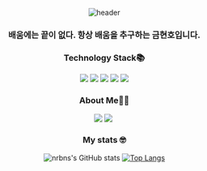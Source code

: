 <div align='center'>

![header](https://capsule-render.vercel.app/api?type=waving&color=auto&height=300&section=header&text=nrbns's%20GitHub&fontSize=90&animation=fadeIn&fontAlignY=38&desc&descAlignY=51&descAlign=62)


### 배움에는 끝이 없다. 항상 배움을 추구하는 금현호입니다.

<p></p>

### Technology Stack📚
<div align='center'>
  <span><img src="https://img.shields.io/badge/HTML5-E34F26?style=flat-square&logo=HTML5&logoColor=white"/><span>
  <span><img src="https://img.shields.io/badge/CSS3-1572B6?style=flat-square&logo=CSS3&logoColor=white"/><span>
  <span><img src="https://img.shields.io/badge/JavaScript-F7DF1E?style=flat-square&logo=JavaScript&logoColor=white"/></span>
  <span><img src="https://img.shields.io/badge/PHP-777BB4?style=flat-square&logo=PHP&logoColor=white"/></span>
  <span><img src="https://img.shields.io/badge/React-61DAFB?style=flat-square&logo=React&logoColor=white"/></span>
</div>
    
### About Me👩‍💻
<div align='center'>
    <a href="mailto:﻿"ghh357@naver.com"><span><img src="https://img.shields.io/badge/Mail-EA4335?style=flat-square&logo=Gmail&logoColor=white"/></span></a>
    <a href="https://www.instagram.com/hyeonho.gold/"><img src="https://img.shields.io/badge/Instagram-E4405F?style=flat-square&logo=Instagram&logoColor=white&link=https://www.instagram.com/minjae_1230/"/></a>&nbsp                         </div>
    
### My stats 🤓
  
![nrbns's GitHub stats](https://github-readme-stats.vercel.app/api?username=nrbns357&show_icons=true)
[![Top Langs](https://github-readme-stats.vercel.app/api/top-langs/?username=nrbns357&layout=compact)](https://github.com/anuraghazra/github-readme-stats)
</div>
